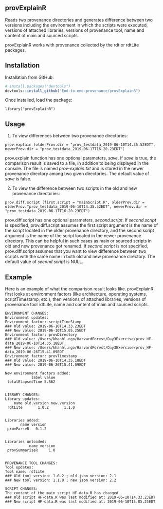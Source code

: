 ## provExplainR
Reads two provenance directories and generates difference between
two versions including the environment in which the scripts were executed,
versions of attached libraries, versions of provenance tool, name and content
of main and sourced scripts.

provExplainR works with provenance collected by the rdt or rdtLite packages.

## Installation
Installation from GitHub:

```r
# install.packages("devtools")
devtools::install_github("End-to-end-provenance/provExplainR")
```
Once installed, load the package:

```{r}
library("provExplainR")
```

## Usage

1. To view differences between two provenance directories:

```
prov.explain (olderProv.dir = "prov_testdata_2019-06-10T14.35.52EDT", newerProv.dir = "prov_testdata_2019-06-17T16.20.23EDT")
```

prov.explain function has one optional parameters, <i>save</i>. 
If <i>save</i> is true, the comparison result is saved to a file, in addition to
being displayed in the console. The file is named <i>prov-explain.txt</i> and 
is stored in the newer provenance directory among two given directories. 
The default value of <i>save</i> is false.

2. To view the difference between two scripts in the old and new provenance directories:

```
prov.diff.script (first.script = "mainScript.R", olderProv.dir = olderProv."prov_testdata_2019-06-10T14.35.52EDT", newerProv.dir =  "prov_testdata_2019-06-17T16.20.23EDT")
```

prov.diff.script has one optional parameters, <i>second.script</i>.
If <i>second.script</i> is specified, prov.diff.script assumes the first script 
argument is the name of the script located in the older provenance directory, 
and the second script argument is the name of the script located in the newer 
provenance directory. This can be helpful in such cases as main or sourced scripts
in old and new provenance got renamed. If <i>second.script</i> is not specified,
prov.diff.script assumes that you want to view difference between two scripts with
the same name in both old and new provenance directory.
The default value of <i>second.script</i> is NULL. 

## Example

Here is an example of what the comparison result looks like. provExplainR first looks
at environment factors (like architecture, operating systems, scriptTimestamp, etc.),
then versions of attached libraries, versions of provenance tool rdtLite, name and 
content of main and sourced scripts. 

```
ENVIRONMENT CHANGES: 
Environment updates:
Environment factor: scriptTimeStamp
### Old value: 2019-06-10T14.33.23EDT
### New value: 2019-06-10T15.05.25EDT
Environment factor: provDirectory
### Old value: /Users/khanhl.ngo/HarvardForest/Day3Exercise/prov_HF-data_2019-06-10T14.35.18EDT
### New value: /Users/khanhl.ngo/HarvardForest/Day3Exercise/prov_HF-data_2019-06-26T15.41.09EDT
Environment factor: provTimestamp
### Old value: 2019-06-10T14.35.18EDT
### New value: 2019-06-26T15.41.09EDT

New environment factors added:
            label value
 totalElapsedTime 5.562


LIBRARY CHANGES: 
Library updates:
    name old.version new.version
 rdtLite       1.0.2       1.1.0


Libraries added:
       name version
 provParseR   0.1.2


Libraries unloaded:
           name version
 provSummarizeR     1.0


PROVENANCE TOOL CHANGES: 
Tool updates: 
Tool name: rdtLite
### Old tool version: 1.0.2 ; old json version: 2.1
### New tool version: 1.1.0 ; new json version: 2.2

SCRIPT CHANGES: 
The content of the main script HF-data.R has changed
### Old script HF-data.R was last modified at: 2019-06-10T14.33.23EDT
### New script HF-data.R was last modified at: 2019-06-10T15.05.25EDT
```